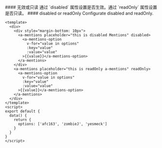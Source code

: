 <cn>
#### 无效或只读
通过 `disabled` 属性设置是否生效。通过 `readOnly` 属性设置是否只读。
</cn>

<us>
#### disabled or readOnly
Configurate disabled and readOnly.
</us>

```tpl
<template>
  <div>
    <div style="margin-bottom: 10px">
      <a-mentions placeholder="this is disabled Mentions" disabled>
        <a-mentions-option
          v-for="value in options"
          :key="value"
          :value="value"
        >{{value}}</a-mentions-option>
      </a-mentions>
    </div>
    <a-mentions placeholder="this is readOnly a-mentions" readOnly>
      <a-mentions-option
        v-for="value in options"
        :key="value"
        :value="value"
      >{{value}}</a-mentions-option>
    </a-mentions>
  </div>
</template>
<script>
export default {
  data() {
    return {
      options: ['afc163', 'zombieJ', 'yesmeck']
    }
  }
}
</script>
```
